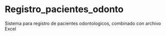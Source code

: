 # Registro_pacientes_odonto
Sistema para registro de pacientes odontologicos, combinado con archivo Excel
